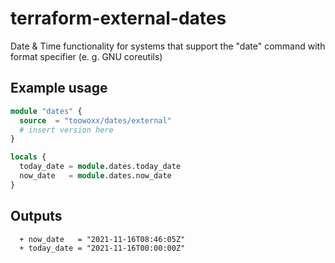 # terraform-external-dates

Date &amp; Time functionality for systems that support the "date" command with format specifier (e. g. GNU coreutils)

## Example usage

```terraform
module "dates" {
  source  = "toowoxx/dates/external"
  # insert version here
}

locals {
  today_date = module.dates.today_date
  now_date   = module.dates.now_date
}
```

## Outputs

```
  + now_date   = "2021-11-16T08:46:05Z"
  + today_date = "2021-11-16T00:00:00Z"
```
